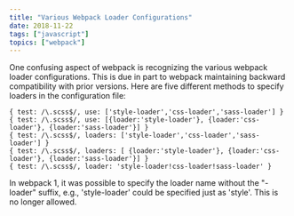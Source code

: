 ```yaml
---
title: "Various Webpack Loader Configurations"
date: 2018-11-22
tags: ["javascript"]
topics: ["webpack"]
---
```


One confusing aspect of webpack is recognizing the various webpack loader configurations. This is due in part to webpack maintaining backward compatibility with prior versions. Here are five different methods to specify loaders in the configuration file:

```
{ test: /\.scss$/, use: ['style-loader','css-loader','sass-loader'] }
{ test: /\.scss$/, use: [{loader:'style-loader'}, {loader:'css-loader'}, {loader:'sass-loader'}] }
{ test: /\.scss$/, loaders: ['style-loader','css-loader','sass-loader'] }
{ test: /\.scss$/, loaders: [ {loader:'style-loader'}, {loader:'css-loader'}, {loader:'sass-loader'}] }
{ test: /\.scss$/, loader: 'style-loader!css-loader!sass-loader' }
```

In webpack 1, it was possible to specify the loader name without the "-loader" suffix, e.g., 'style-loader' could be specified just as 'style'.  This is no longer allowed.